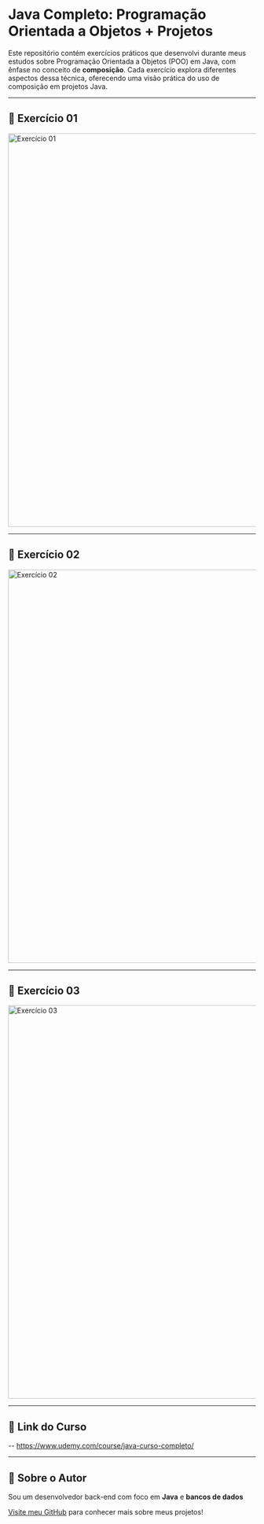 # Java Completo: Programação Orientada a Objetos + Projetos

Este repositório contém exercícios práticos que desenvolvi durante meus estudos sobre Programação Orientada a Objetos (POO) em Java, com ênfase no conceito de **composição**. Cada exercício explora diferentes aspectos dessa técnica, oferecendo uma visão prática do uso de composição em projetos Java.

---

## 📘 Exercício 01

<img src="https://github.com/user-attachments/assets/098dbad6-fab8-43f2-8fe5-2b86d2c5ca75" width="800px" alt="Exercício 01"/>

---

## 📘 Exercício 02


<img src="https://github.com/user-attachments/assets/1a22cc88-e60f-4623-b54a-8fcad66fad38" width="800px" alt="Exercício 02"/>

---

## 📘 Exercício 03


<img src="https://github.com/user-attachments/assets/1f2b32c5-3b8a-4791-a0f4-61825f38b278" width="800px" alt="Exercício 03"/>

---

## 🔗 Link do Curso

-- https://www.udemy.com/course/java-curso-completo/

---

## 📄 Sobre o Autor

Sou um desenvolvedor back-end com foco em **Java** e **bancos de dados**

[Visite meu GitHub](https://github.com/LucianoSant006) para conhecer mais sobre meus projetos!
